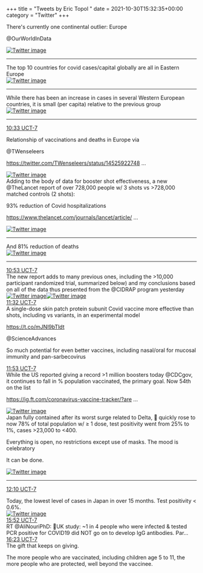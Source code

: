 +++
title = "Tweets by Eric Topol " 
date = 2021-10-30T15:32:35+00:00
category = "Twitter"
+++
<div class="thread"> 
<div class="thread-content"> 
There's currently one continental outlier: Europe

@OurWorldInData </div> 
<a href="/twitter/erictopol/images/FC9pj5jVkAAbLvC.jpg"  ><img src="/twitter/erictopol/images/FC9pj5jVkAAbLvC.jpg" alt="Twitter image" ></img></a><hr><div class="thread-content"> 
The top 10 countries for covid cases/capital globally are all in Eastern Europe </div> 
<a href="/twitter/erictopol/images/FC9q9uTVQAQooVK.jpg"  ><img src="/twitter/erictopol/images/FC9q9uTVQAQooVK.jpg" alt="Twitter image" ></img></a><hr><div class="thread-content"> 
While there has been an increase in cases in several Western European countries, it is small (per capita) relative to the previous group </div> 
<a href="/twitter/erictopol/images/FC9rY0EVIAULIXZ.jpg"  ><img src="/twitter/erictopol/images/FC9rY0EVIAULIXZ.jpg" alt="Twitter image" ></img></a><hr><div class="profile"> 
<a href="https://twitter.com/erictopol/status/1454501732751314948" target="_blank" rel="noreferer">10:33 UCT-7</a> 
</div> 
<div class="content"> 
Relationship of vaccinations and deaths in Europe via 

@TWenseleers 

<a href="https://twitter.com/TWenseleers/status/1452592274848862209" target="_blank" rel="noreferer">https://twitter.com/TWenseleers/status/14525922748 ...</a> 
 </div> 
<a href="/twitter/erictopol/images/FC9te5kVcAIfya5.jpg"  ><img src="/twitter/erictopol/images/FC9te5kVcAIfya5.jpg" alt="Twitter image" ></img></a></div> 
<div class="thread"> 
<div class="thread-content"> 
Adding to the body of data for booster shot effectiveness, a new @TheLancet report of over 728,000 people w/ 3 shots vs &gt;728,000 matched controls (2 shots):

93% reduction of Covid hospitalizations

<a href="https://www.thelancet.com/journals/lancet/article/PIIS0140-6736(21)02249-2/fulltext" target="_blank" rel="noreferer">https://www.thelancet.com/journals/lancet/article/ ...</a> 
 </div> 
<a href="/twitter/erictopol/images/FC9Q0l5VgAwLcag.jpg"  ><img src="/twitter/erictopol/images/FC9Q0l5VgAwLcag.jpg" alt="Twitter image" ></img></a><hr><div class="thread-content"> 
And 81% reduction of deaths </div> 
<a href="/twitter/erictopol/images/FC9RYfgUcAs2bbp.jpg"  ><img src="/twitter/erictopol/images/FC9RYfgUcAs2bbp.jpg" alt="Twitter image" ></img></a><hr><div class="profile"> 
<a href="https://twitter.com/erictopol/status/1454506863039373315" target="_blank" rel="noreferer">10:53 UCT-7</a> 
</div> 
<div class="content"> 
The new report adds to many previous ones, including the &gt;10,000 participant randomized trial, summarized below) and my conclusions based on all of the data thus presented from the @CIDRAP program yesterday </div> 
<a href="/twitter/erictopol/images/FC9yFGPVIAUM3Rn.jpg"  ><img src="/twitter/erictopol/images/FC9yFGPVIAUM3Rn.jpg" alt="Twitter image" ></img></a><a href="/twitter/erictopol/images/FC9yRNGVUAE40xs.png"  ><img src="/twitter/erictopol/images/FC9yRNGVUAE40xs.png" alt="Twitter image" ></img></a></div> 
<div class="tweet"> 
<div class="profile"> 
<a href="https://twitter.com/erictopol/status/1454516454057857024" target="_blank" rel="noreferer">11:32 UCT-7</a> 
</div> 
<div class="content"> 
A single-dose skin patch protein subunit Covid vaccine more effective than shots, including vs variants, in an experimental model

https://t.co/mJNl9bTldt

@ScienceAdvances 

So much potential for even better vaccines, including nasal/oral for mucosal immunity and pan-sarbecovirus</div> 
</div> 
<div class="tweet"> 
<div class="profile"> 
<a href="https://twitter.com/erictopol/status/1454521931932209152" target="_blank" rel="noreferer">11:53 UCT-7</a> 
</div> 
<div class="content"> 
While the US reported giving a record &gt;1 million boosters today @CDCgov, it continues to fall in % population vaccinated, the primary goal. Now 54th on the list

<a href="https://ig.ft.com/coronavirus-vaccine-tracker/?areas=gbr&areas=isr&areas=usa&areas=eue&areas=can&areas=chn&areas=ind&cumulative=1&doses=total&populationAdjusted=1" target="_blank" rel="noreferer">https://ig.ft.com/coronavirus-vaccine-tracker/?are ...</a> 
 </div> 
<a href="/twitter/erictopol/images/FC9_XNnVkA0Qt6v.jpg"  ><img src="/twitter/erictopol/images/FC9_XNnVkA0Qt6v.jpg" alt="Twitter image" ></img></a></div> 
<div class="thread"> 
<div class="thread-content"> 
Japan fully contained after its worst surge related to Delta, 💉 quickly rose to now 78% of total population w/ ≥ 1 dose, test positivity went from 25% to 1%, cases &gt;23,000 to &lt;400. 

Everything is open, no restrictions except use of masks. The mood is celebratory

It can be done. </div> 
<a href="/twitter/erictopol/images/FCeh2dRXsBQzgIH.jpg"  ><img src="/twitter/erictopol/images/FCeh2dRXsBQzgIH.jpg" alt="Twitter image" ></img></a><hr><div class="profile"> 
<a href="https://twitter.com/erictopol/status/1454526190438400000" target="_blank" rel="noreferer">12:10 UCT-7</a> 
</div> 
<div class="content"> 
Today, the lowest level of cases in Japan in over 15 months. Test positivity &lt; 0.6%. </div> 
<a href="/twitter/erictopol/images/FC-DRZBVUAI0p9l.jpg"  ><img src="/twitter/erictopol/images/FC-DRZBVUAI0p9l.jpg" alt="Twitter image" ></img></a></div> 
<div class="tweet"> 
<div class="profile"> 
<a href="https://twitter.com/erictopol/status/1454581995275649024" target="_blank" rel="noreferer">15:52 UCT-7</a> 
</div> 
<div class="content"> 
RT @AliNouriPhD: 📌UK study: ~1 in 4 people who were infected &amp; tested PCR positive for COVID19 did NOT go on to develop IgG antibodies. Par…</div> 
</div> 
<div class="tweet"> 
<div class="profile"> 
<a href="https://twitter.com/erictopol/status/1454589826922008582" target="_blank" rel="noreferer">16:23 UCT-7</a> 
</div> 
<div class="content"> 
The gift that keeps on giving.

The more people who are vaccinated, including children age 5 to 11, the more people who are protected, well beyond the vaccinee.</div> 
</div> 


